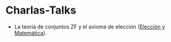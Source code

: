 # Charlas-Talks

- La teoría de conjuntos ZF y el axioma de elección ([Elección y Matemática](https://www.facebook.com/notes/347312730052307/)).
